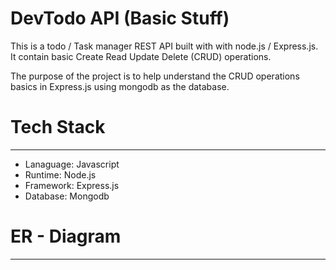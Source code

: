 # DevTodo API (Basic Stuff)
This is a todo / Task manager REST API built with with node.js / Express.js. It contain basic Create Read Update Delete (CRUD) operations.

The purpose of the project is to help understand the CRUD operations basics in Express.js using mongodb as the database.


# Tech Stack
-----------------

- Lanaguage: Javascript
- Runtime: Node.js
- Framework: Express.js
- Database: Mongodb


# ER - Diagram
----------------